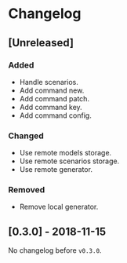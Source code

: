 # Changelog

## [Unreleased]

### Added
- Handle scenarios.
- Add command new.
- Add command patch.
- Add command key.
- Add command config.

### Changed
- Use remote models storage.
- Use remote scenarios storage.
- Use remote generator.

### Removed
- Remove local generator.

## [0.3.0] - 2018-11-15

No changelog before `v0.3.0`.
